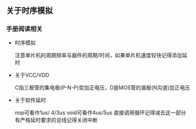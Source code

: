 #

## 关于时序模拟

### 手册阅读相关

* 时序模拟

    注意单片机的周期频率与器件的周期/时间，如果单片机速度较快记得添加延时

* 关于VCC/VDD

    C指三极管的集电极(P-N-P)型加正电压，D是MOS管的漏极(N沟道)加正电压

* 关于软件延时

    nop可看作1us/ 4/3us void可看作4us/5us 直接调用循环记得减去这一部分
    有严格延时要求的总线记得关闭中断
